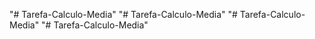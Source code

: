 "# Tarefa-Calculo-Media" 
"# Tarefa-Calculo-Media" 
"# Tarefa-Calculo-Media" 
"# Tarefa-Calculo-Media" 
